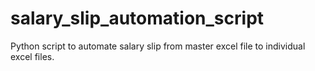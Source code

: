 # salary_slip_automation_script
Python script to automate salary slip from master excel file to individual excel files.
